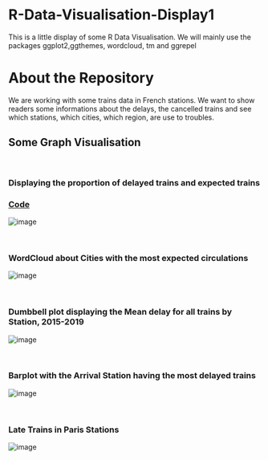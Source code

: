 # R-Data-Visualisation-Display1
This is a little display of some R Data Visualisation. We will mainly use the packages ggplot2,ggthemes, wordcloud, tm and ggrepel 

# About the Repository
We are working with some trains data in French stations. We want to show readers some informations about the delays, the cancelled trains and see which stations, which cities, which region, are use to troubles. 

## Some Graph Visualisation 

<br>

### Displaying the proportion of delayed trains and expected trains
### [Code](https://github.com/WilliamBak6/R-Data-Visualisation-Display1/commit/506be34fca7b1216f485fde19618ed1419ca2748)

![image](https://user-images.githubusercontent.com/114810020/193703579-995b8050-3324-4247-8345-3f846348feb4.png)

<br>

### WordCloud about Cities with the most expected circulations

![image](https://user-images.githubusercontent.com/114810020/193701182-772de916-d956-4596-b55b-38c415a0b09c.png)

<br>

### Dumbbell plot displaying the Mean delay for all trains by Station, 2015-2019

![image](https://user-images.githubusercontent.com/114810020/193701757-8d6ca8d6-ccf9-44a4-ade4-49b22819997a.png)

<br>

### Barplot with the Arrival Station having the most delayed trains

![image](https://user-images.githubusercontent.com/114810020/193703888-402d6fac-bcfd-4c00-a8f0-a971806086ff.png)

<br>

### Late Trains in Paris Stations

![image](https://user-images.githubusercontent.com/114810020/193705290-da09be51-47ea-408d-8a48-8e74619acfd4.png)

